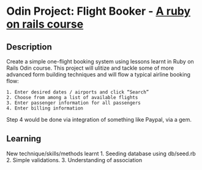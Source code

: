 # Odin Project: Flight Booker - [A ruby on rails course](https://www.theodinproject.com/lessons/ruby-on-rails-flight-booker)

## Description
Create a simple one-flight booking system using lessons learnt in Ruby on Rails Odin course. 
This project will ulitize and tackle some of more advanced form building techniques and will flow a typical airline booking flow:

    1. Enter desired dates / airports and click “Search”
    2. Choose from among a list of available flights
    3. Enter passenger information for all passengers
    4. Enter billing information

Step 4 would be done via integration of something like Paypal, via a gem.

## Learning
New technique/skills/methods learnt
    1. Seeding database using db/seed.rb
    2. Simple validations.
    3. Understanding of association 
